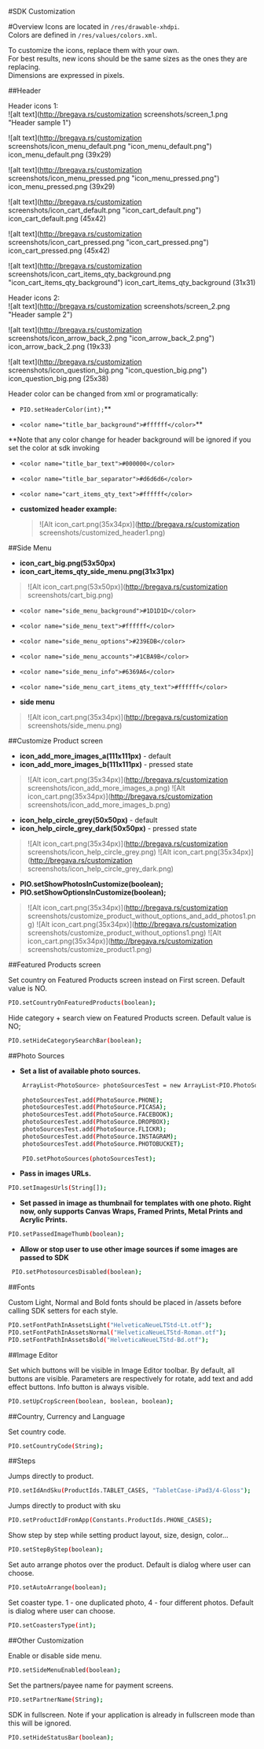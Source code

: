 #SDK Customization

#Overview
Icons are located in `/res/drawable-xhdpi`.  
Colors are defined in `/res/values/colors.xml`.  
  
To customize the icons, replace them with your own.  
For best results, new icons should be the same sizes as the ones they are replacing.  
Dimensions are expressed in pixels.  

##Header

Header icons 1:  
![alt text](http://bregava.rs/customization screenshots/screen_1.png "Header sample 1")  
  
  
![alt text](http://bregava.rs/customization screenshots/icon_menu_default.png "icon_menu_default.png")
icon_menu_default.png (39x29)  

![alt text](http://bregava.rs/customization screenshots/icon_menu_pressed.png "icon_menu_pressed.png")
icon_menu_pressed.png (39x29)  

![alt text](http://bregava.rs/customization screenshots/icon_cart_default.png "icon_cart_default.png")
icon_cart_default.png (45x42)  

![alt text](http://bregava.rs/customization screenshots/icon_cart_pressed.png "icon_cart_pressed.png")
icon_cart_pressed.png (45x42)  

![alt text](http://bregava.rs/customization screenshots/icon_cart_items_qty_background.png "icon_cart_items_qty_background")
icon_cart_items_qty_background (31x31)  
  
  
Header icons 2:  
![alt text](http://bregava.rs/customization screenshots/screen_2.png "Header sample 2")  
  
  
![alt text](http://bregava.rs/customization screenshots/icon_arrow_back_2.png "icon_arrow_back_2.png")
icon_arrow_back_2.png (19x33)  

![alt text](http://bregava.rs/customization screenshots/icon_question_big.png "icon_question_big.png")
icon_question_big.png (25x38)  
  
  
  
Header color can be changed from xml or programatically:
 - `PIO.setHeaderColor(int);`\*\*
 
 - `<color name="title_bar_background">#ffffff</color>`\*\*

\*\*Note that any color change for header background will be ignored if you set the color at sdk invoking
  
  
 - `<color name="title_bar_text">#000000</color>`
 - `<color name="title_bar_separator">#d6d6d6</color>`
 - `<color name="cart_items_qty_text">#ffffff</color>`

 - **customized header example:**
 
	>![Alt icon_cart.png(35x34px)](http://bregava.rs/customization screenshots/customized_header1.png)

##Side Menu


 - **icon\_cart\_big.png(53x50px)**
 - **icon_cart_items_qty_side_menu.png(31x31px)**
>![Alt icon_cart.png(53x50px)](http://bregava.rs/customization screenshots/cart_big.png)


 - `<color name="side_menu_background">#1D1D1D</color>`
 - `<color name="side_menu_text">#ffffff</color>`
 - `<color name="side_menu_options">#239EDB</color>`
 - `<color name="side_menu_accounts">#1CBA9B</color>`
 - `<color name="side_menu_info">#6369A6</color>`
 - `<color name="side_menu_cart_items_qty_text">#ffffff</color>`


 - **side menu**
>![Alt icon_cart.png(35x34px)](http://bregava.rs/customization screenshots/side_menu.png)


##Customize Product screen

 - **icon\_add\_more\_images\_a(111x111px)** - default
 - **icon\_add\_more\_images\_b(111x111px)** - pressed state

>![Alt icon_cart.png(35x34px)](http://bregava.rs/customization screenshots/icon_add_more_images_a.png)
>![Alt icon_cart.png(35x34px)](http://bregava.rs/customization screenshots/icon_add_more_images_b.png)


 - **icon\_help\_circle\_grey(50x50px)** - default
 - **icon\_help\_circle\_grey\_dark(50x50px)** - pressed state

>![Alt icon_cart.png(35x34px)](http://bregava.rs/customization screenshots/icon_help_circle_grey.png)
>![Alt icon_cart.png(35x34px)](http://bregava.rs/customization screenshots/icon_help_circle_grey_dark.png)

 - **PIO.setShowPhotosInCustomize(boolean);**
 - **PIO.setShowOptionsInCustomize(boolean);**

>![Alt icon_cart.png(35x34px)](http://bregava.rs/customization screenshots/customize_product_without_options_and_add_photos1.png)
>![Alt icon_cart.png(35x34px)](http://bregava.rs/customization screenshots/customize_product_without_options1.png)
>![Alt icon_cart.png(35x34px)](http://bregava.rs/customization screenshots/customize_product1.png)

##Featured Products screen

Set country on Featured Products screen instead on First screen. Default value is NO.

```sh
PIO.setCountryOnFeaturedProducts(boolean);
```


Hide category + search view on Featured Products screen. Default value is NO;

```sh
PIO.setHideCategorySearchBar(boolean);
```

##Photo Sources

 - **Set a list of available photo sources.**
```sh
	ArrayList<PhotoSource> photoSourcesTest = new ArrayList<PIO.PhotoSource>();
	
	photoSourcesTest.add(PhotoSource.PHONE);
	photoSourcesTest.add(PhotoSource.PICASA);
	photoSourcesTest.add(PhotoSource.FACEBOOK);
	photoSourcesTest.add(PhotoSource.DROPBOX);
	photoSourcesTest.add(PhotoSource.FLICKR);
	photoSourcesTest.add(PhotoSource.INSTAGRAM);
	photoSourcesTest.add(PhotoSource.PHOTOBUCKET);
	
	PIO.setPhotoSources(photoSourcesTest);
```


 - **Pass in images URLs.**
```sh
PIO.setImagesUrls(String[]);
```

 - **Set passed in image as thumbnail for templates with one photo. Right now, only supports Canvas Wraps, Framed Prints, Metal Prints and Acrylic Prints.**
```sh
PIO.setPassedImageThumb(boolean); 
```

 - **Allow or stop user to use other image sources if some images are passed to SDK**
```sh
 PIO.setPhotosourcesDisabled(boolean);
```


##Fonts

Custom Light, Normal and Bold fonts should be placed in /assets before calling SDK setters for each style.

```sh
PIO.setFontPathInAssetsLight("HelveticaNeueLTStd-Lt.otf");
PIO.setFontPathInAssetsNormal("HelveticaNeueLTStd-Roman.otf");
PIO.setFontPathInAssetsBold("HelveticaNeueLTStd-Bd.otf");
```

##Image Editor

Set which buttons will be visible in Image Editor toolbar. By default, all buttons are visible. Parameters are respectively for rotate, add text and add effect buttons. Info button is always visible.
```sh
PIO.setUpCropScreen(boolean, boolean, boolean);
```


##Country, Currency and Language

Set country code.
```sh
PIO.setCountryCode(String);
```

##Steps

Jumps directly to product.
```sh
PIO.setIdAndSku(ProductIds.TABLET_CASES, "TabletCase-iPad3/4-Gloss");
```

Jumps directly to product with sku
```sh
PIO.setProductIdFromApp(Constants.ProductIds.PHONE_CASES);
```

Show step by step while setting product layout, size, design, color...

```sh
PIO.setStepByStep(boolean);
```

Set auto arrange photos over the product. Default is dialog where user can choose.
```sh
PIO.setAutoArrange(boolean);
```

Set coaster type. 1 - one duplicated photo, 4 - four different photos. Default is dialog where user can choose.

```sh
PIO.setCoastersType(int);
```

##Other Customization

Enable or disable side menu.

```sh
PIO.setSideMenuEnabled(boolean);
```  

Set the partners/payee name for payment screens.
```sh
PIO.setPartnerName(String);
```

SDK in fullscreen. Note if your application is already in fullscreen mode than this will be ignored.

```sh
PIO.setHideStatusBar(boolean);
```


